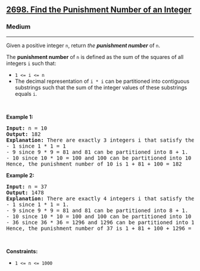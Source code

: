 <h2><a href="https://leetcode.com/problems/find-the-punishment-number-of-an-integer/">2698. Find the Punishment Number of an Integer</a></h2><h3>Medium</h3><hr><div element-id="882"><p element-id="881">Given a positive integer <code element-id="880">n</code>, return <em element-id="879">the <strong element-id="878">punishment number</strong></em> of <code element-id="877">n</code>.</p>

<p element-id="876">The <strong element-id="875">punishment number</strong> of <code element-id="874">n</code> is defined as the sum of the squares of all integers <code element-id="873">i</code> such that:</p>

<ul element-id="872">
	<li element-id="871"><code element-id="870">1 &lt;= i &lt;= n</code></li>
	<li element-id="869">The decimal representation of <code element-id="868">i * i</code> can be partitioned into contiguous substrings such that the sum of the integer values of these substrings equals <code element-id="867">i</code>.</li>
</ul>

<p element-id="866">&nbsp;</p>
<p element-id="865"><strong class="example" element-id="864">Example 1:</strong></p>

<pre element-id="863"><strong element-id="862">Input:</strong> n = 10
<strong element-id="861">Output:</strong> 182
<strong element-id="860">Explanation:</strong> There are exactly 3 integers i that satisfy the conditions in the statement:
- 1 since 1 * 1 = 1
- 9 since 9 * 9 = 81 and 81 can be partitioned into 8 + 1.
- 10 since 10 * 10 = 100 and 100 can be partitioned into 10 + 0.
Hence, the punishment number of 10 is 1 + 81 + 100 = 182
</pre>

<p element-id="859"><strong class="example" element-id="858">Example 2:</strong></p>

<pre element-id="857"><strong element-id="856">Input:</strong> n = 37
<strong element-id="855">Output:</strong> 1478
<strong element-id="854">Explanation:</strong> There are exactly 4 integers i that satisfy the conditions in the statement:
- 1 since 1 * 1 = 1. 
- 9 since 9 * 9 = 81 and 81 can be partitioned into 8 + 1. 
- 10 since 10 * 10 = 100 and 100 can be partitioned into 10 + 0. 
- 36 since 36 * 36 = 1296 and 1296 can be partitioned into 1 + 29 + 6.
Hence, the punishment number of 37 is 1 + 81 + 100 + 1296 = 1478
</pre>

<p element-id="853">&nbsp;</p>
<p element-id="852"><strong element-id="851">Constraints:</strong></p>

<ul element-id="850">
	<li element-id="849"><code element-id="848">1 &lt;= n &lt;= 1000</code></li>
</ul>
</div>